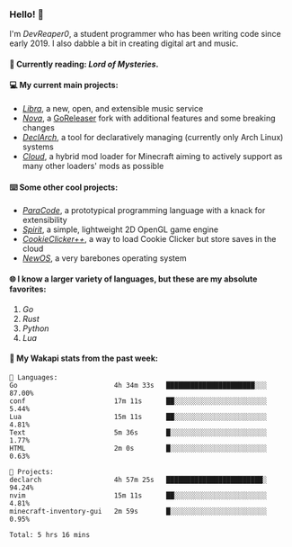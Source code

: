 ### Hello! 👋

I'm _DevReaper0_, a student programmer who has been writing code since early 2019. I also dabble a bit in creating digital art and music.

#### 📖 Currently reading: *Lord of Mysteries*.

#### 💻 My current main projects:

-   _[Libra](https://github.com/LibraMusic)_, a new, open, and extensible music service
-   _[Nova](https://github.com/LibraMusic/Nova)_, a [GoReleaser](https://github.com/goreleaser/goreleaser) fork with additional features and some breaking changes
-   _[DeclArch](https://github.com/DevReaper0/declarch)_, a tool for declaratively managing (currently only Arch Linux) systems
-   _[Cloud](https://github.com/CloudLoaderMC/CloudLoader)_, a hybrid mod loader for Minecraft aiming to actively support as many other loaders' mods as possible

#### ⌨️ Some other cool projects:

-   _[ParaCode](https://github.com/ParaCodeLang/ParaCode)_, a prototypical programming language with a knack for extensibility
-   _[Spirit](https://gitlab.com/DevReaper0/SpiritEngine)_, a simple, lightweight 2D OpenGL game engine
-   _[CookieClicker++](https://github.com/DevReaper0/CookieClickerPlusPlus)_, a way to load Cookie Clicker but store saves in the cloud
-   _[NewOS](https://github.com/DevReaper0/NewOS)_, a very barebones operating system

#### 🌐 I know a larger variety of languages, but these are my absolute favorites:

1. _Go_
2. _Rust_
3. _Python_
4. _Lua_

#### 📡 My Wakapi stats from the past week:

```text
💾 Languages:
Go                        4h 34m 33s   ██████████████████████░░░  87.00%
conf                      17m 11s      ██░░░░░░░░░░░░░░░░░░░░░░░  5.44%
Lua                       15m 11s      ██░░░░░░░░░░░░░░░░░░░░░░░  4.81%
Text                      5m 36s       █░░░░░░░░░░░░░░░░░░░░░░░░  1.77%
HTML                      2m 0s        █░░░░░░░░░░░░░░░░░░░░░░░░  0.63%

💼 Projects:
declarch                  4h 57m 25s   ████████████████████████░  94.24%
nvim                      15m 11s      ██░░░░░░░░░░░░░░░░░░░░░░░  4.81%
minecraft-inventory-gui   2m 59s       █░░░░░░░░░░░░░░░░░░░░░░░░  0.95%

Total: 5 hrs 16 mins
```
